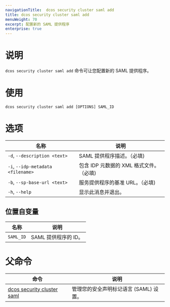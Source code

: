 ```yaml
---
navigationTitle:  dcos security cluster saml add
title: dcos security cluster saml add
menuWeight: 70
excerpt: 配置新的 SAML 提供程序
enterprise: true
---
```

# 说明

`dcos security cluster saml add` 命令可让您配置新的 SAML 提供程序。

# 使用

```
dcos security cluster saml add [OPTIONS] SAML_ID
```

# 选项

| 名称 | 说明 |
|-------------|-----------------|
| `-d`, `--description <text>` | SAML 提供程序描述。（必填)|
| `-i`, `--idp-metadata <filename>` | 包含 IDP 元数据的 XML 格式文件。（必填)|
|  `-b`, `--sp-base-url <text>` | 服务提供程序的基准 URL。（必填)|
|  `-h`, `--help` |                显示此消息并退出。|

## 位置自变量

| 名称 | 说明 |
|--------|------------------|
| `SAML_ID` | SAML 提供程序的 ID。 |

# 父命令

| 命令 | 说明 |
|---------|-------------|
| [dcos security cluster saml](/mesosphere/dcos/cn/1.13/cli/command-reference/dcos-security/dcos-security-cluster/dcos-security-cluster-saml//) | 管理您的安全声明标记语言 (SAML) 设置。 |
